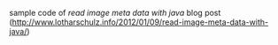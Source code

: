 sample code of *read image meta data with java* blog post (http://www.lotharschulz.info/2012/01/09/read-image-meta-data-with-java/)
